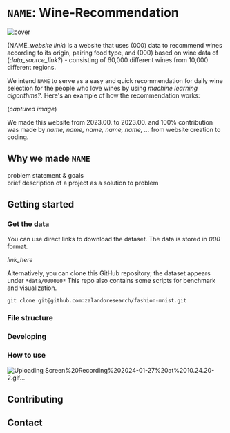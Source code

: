 `NAME`: Wine-Recommendation
=============
![cover](https://github.com/yudinii/practice_/assets/157538170/c69f1ed0-2ef0-4387-8962-b4ee6dfa7459)

(NAME_*website link*) is a website that uses (000) data to recommend wines according to its origin, pairing food type, and (000) based on wine data of (*data_source_link?*) - consisting of 60,000 different wines from 10,000 different regions.  
  
We intend `NAME` to serve as a easy and quick recommendation for daily wine selection for the people who love wines by using *machine learning algorithms?*. Here's an example of how the recommendation works:  

(*captured image*)
  
We made this website from 2023.00. to 2023.00. and 100% contribution was made by *name, name, name, name, name, ...* from website creation to coding.  

Why we made `NAME`
-------------

problem statement & goals  
brief description of a project as a solution to problem

Getting started
-------------

### Get the data
You can use direct links to download the dataset. The data is stored in *000* format.  

*link_here*
  
Alternatively, you can clone this GitHub repository; the dataset appears under `*data/000000*` This repo also contains some scripts for benchmark and visualization.  

```
git clone git@github.com:zalandoresearch/fashion-mnist.git
```


### File structure 


### Developing 


### How to use

![Uploading Screen%20Recording%202024-01-27%20at%2010.24.20-2.gif…]()



## Contributing

  
## Contact

  
